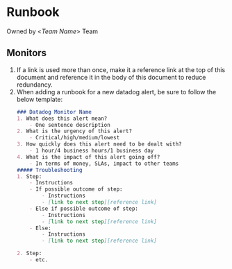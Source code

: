 # <Service Name> Runbook
Owned by <*Team Name*> Team
## Monitors

1. If a link is used more than once, make it a reference link at the top of this document and reference it in the body of this document to reduce redundancy.
1. When adding a runbook for a new datadog alert, be sure to follow the below template:
    ```markdown
    ### Datadog Monitor Name
    1. What does this alert mean?
        - One sentence description
    2. What is the urgency of this alert?
        - Critical/high/medium/lowest
    3. How quickly does this alert need to be dealt with?
        - 1 hour/4 business hours/1 business day
    4. What is the impact of this alert going off?
        - In terms of money, SLAs, impact to other teams
    ##### Troubleshooting
    1. Step:
        - Instructions
        - If possible outcome of step:
            - Instructions
            - [link to next step][reference link]
        - Else if possible outcome of step:
            - Instructions
            - [link to next step][reference link]
        - Else:
            - Instructions
            - [link to next step][reference link]

    2. Step:
        - etc.
    ```
